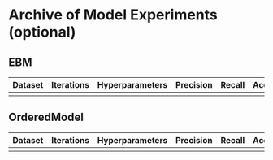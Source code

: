 # Archive of Model Experiments (optional)

## EBM

| Dataset | Iterations | Hyperparameters | Precision | Recall | Accuracy |
| --- | --- | --- | --- | --- | --- |
| | | | | | |

## OrderedModel

| Dataset | Iterations | Hyperparameters | Precision | Recall | Accuracy |
| --- | --- | --- | --- | --- | --- |
| | | | | | |